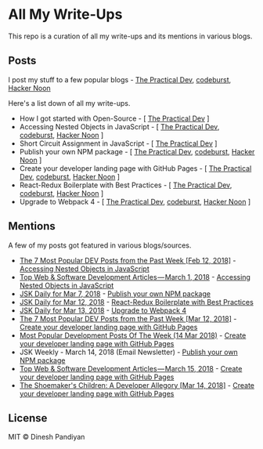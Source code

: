 # All My Write-Ups

This repo is a curation of all my write-ups and its mentions in various blogs.

## Posts

I post my stuff to a few popular blogs -
  [The Practical Dev](https://dev.to/flexdinesh),
  [codeburst](https://codeburst.io),
  [Hacker Noon](https://hackernoon.com)

Here's a list down of all my write-ups.

- How I got started with Open-Source - [
  [The Practical Dev](https://dev.to/flexdinesh/how-i-got-started-with-open-source--882) ]
- Accessing Nested Objects in JavaScript - [
  [The Practical Dev](https://dev.to/flexdinesh/accessing-nested-objects-in-javascript--9m4),
  [codeburst](https://codeburst.io/accessing-nested-objects-in-javascript-c2ed249fe576),
  [Hacker Noon](https://hackernoon.com/accessing-nested-objects-in-javascript-f02f1bd6387f) ]
- Short Circuit Assignment in JavaScript - [
  [The Practical Dev](https://dev.to/flexdinesh/short-circuit-assignment-in-javascript--4k80) ]
- Publish your own NPM package - [
  [The Practical Dev](https://dev.to/flexdinesh/publish-your-own-npm-package---5b71),
  [codeburst](https://codeburst.io/publish-your-own-npm-package-ff918698d450),
  [Hacker Noon](https://hackernoon.com/publish-your-own-npm-package-946b19df577e) ]
- Create your developer landing page with GitHub Pages - [
  [The Practical Dev](https://dev.to/flexdinesh/create-your-developer-landing-page-with-github-pages---42jk),
  [codeburst](https://codeburst.io/create-your-developer-landing-page-with-github-pages-791c19227b30),
  [Hacker Noon](https://hackernoon.com/create-your-developer-landing-page-with-github-pages-70c89b40d052) ]
- React-Redux Boilerplate with Best Practices - [
  [The Practical Dev](https://dev.to/flexdinesh/react-redux-boilerplate-with-best-practices--2pp5),
  [codeburst](https://codeburst.io/react-redux-boilerplate-with-best-practices-30c3fd8cc434),
  [Hacker Noon](https://hackernoon.com/react-redux-boilerplate-with-best-practices-518909659f4d) ]
- Upgrade to Webpack 4 - [
  [The Practical Dev](https://dev.to/flexdinesh/upgrade-to-webpack-4---5bc5),
  [codeburst](https://codeburst.io/upgrade-to-webpack-4-78b40b5251d9),
  [Hacker Noon](https://hackernoon.com/upgrade-to-webpack-4-3ebb199aa9bf) ]


## Mentions

A few of my posts got featured in various blogs/sources.

- [The 7 Most Popular DEV Posts from the Past Week [Feb 12, 2018]](https://dev.to/thepracticaldev/the-7-most-popular-dev-posts-from-the-past-week--31m3) - [Accessing Nested Objects in JavaScript](https://dev.to/flexdinesh/accessing-nested-objects-in-javascript--9m4)
- [Top Web & Software Development Articles — March 1, 2018](https://codeburst.io/top-web-software-development-articles-march-1-2018-51ed35890abd) - [Accessing Nested Objects in JavaScript](https://codeburst.io/accessing-nested-objects-in-javascript-c2ed249fe576)
- [JSK Daily for Mar 7, 2018](https://us9.campaign-archive.com/?e=b8ce547b15&u=4ba84fe3f6d629e746e48e5b7&id=b073281937) - [Publish your own NPM package](https://javascriptkicks.com/r/244076?url=https://codeburst.io/publish-your-own-npm-package-ff918698d450?gi=1408c7fdf0e4)
- [JSK Daily for Mar 12, 2018](https://us9.campaign-archive.com/?e=b8ce547b15&u=4ba84fe3f6d629e746e48e5b7&id=70eb5da617) - [React-Redux Boilerplate with Best Practices](https://javascriptkicks.com/r/246137?url=https://dev.to/flexdinesh/react-redux-boilerplate-with-best-practices--2pp5)
- [JSK Daily for Mar 13, 2018](https://us9.campaign-archive.com/?e=b8ce547b15&u=4ba84fe3f6d629e746e48e5b7&id=a1d7e29f47) - [Upgrade to Webpack 4](https://javascriptkicks.com/r/246688?url=https://dev.to/flexdinesh/upgrade-to-webpack-4---5bc5)
- [The 7 Most Popular DEV Posts from the Past Week [Mar 12, 2018]](https://dev.to/thepracticaldev/the-7-most-popular-dev-posts-from-the-past-week--56ho) - [Create your developer landing page with GitHub Pages](https://dev.to/flexdinesh/create-your-developer-landing-page-with-github-pages---42jk)
- [Most Popular Development Posts Of The Week (14 Mar 2018)](https://medium.com/daily-now/most-popular-development-posts-of-the-week-14-mar-2018-b10c1b746325) - [Create your developer landing page with GitHub Pages](https://codeburst.io/create-your-developer-landing-page-with-github-pages-791c19227b30)
- JSK Weekly - March 14, 2018 (Email Newsletter) - [Publish your own NPM package](https://javascriptkicks.com/r/244076?url=https://codeburst.io/publish-your-own-npm-package-ff918698d450?gi=1408c7fdf0e4)
- [Top Web & Software Development Articles — March 15, 2018](https://codeburst.io/top-web-software-development-articles-march-15-2018-3874e5effcaa) - [Create your developer landing page with GitHub Pages](https://codeburst.io/create-your-developer-landing-page-with-github-pages-791c19227b30)
- [The Shoemaker's Children: A Developer Allegory [Mar 14, 2018]](https://dev.to/joncassdev/the-shoemakers-children-a-developer-allegory--65g) - [Create your developer landing page with GitHub Pages](https://dev.to/flexdinesh/create-your-developer-landing-page-with-github-pages---42jk)

## License

MIT © Dinesh Pandiyan
